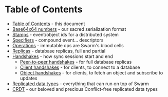 # Table of Contents

* [Table of Contents](SUMMARY.md) - this document
* [Base64x64 numbers](64x64.md) - our sacred serialization format
* [Stamps](stamp.md) - event/object ids for a distributed system
* [Specifiers](spec.md) - compound event... descriptors
* [Operations](op.md) - immutable ops are Swarm's blood cells
* [Replicas](replica.md) - database replicas, full and partial
* [Handshakes](handshake.md) - how sync sessions start and end
    * [Peer-to-peer handshakes](peer_handshake.md) - for full database replicas
    * [Client handshakes](client_handshake.md) - for clients, to connect to a database
    * [Object handshakes](object_handshake.md) - for clients, to fetch an object and subscribe to updates
* [Replicated data types](rdt.md) - everything that can run on top of Swarm
* [CRDT](crdt.md) - our beloved and precious Conflict-free replicated data types

